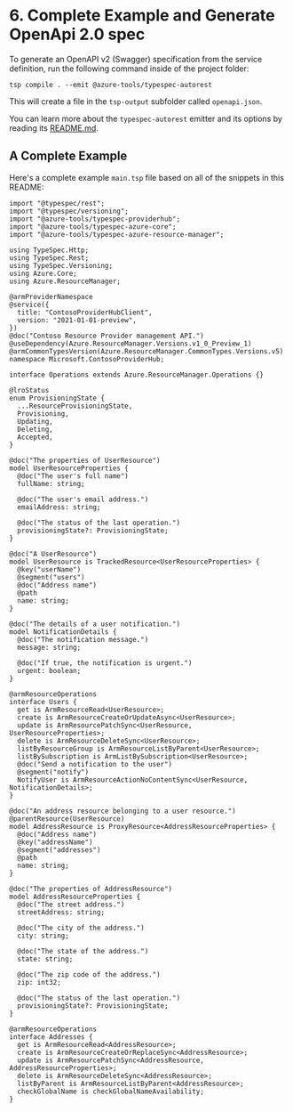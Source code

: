 # 6. Complete Example and Generate OpenApi 2.0 spec

To generate an OpenAPI v2 (Swagger) specification from the service definition, run the following command inside of the project folder:

```
tsp compile . --emit @azure-tools/typespec-autorest
```

This will create a file in the `tsp-output` subfolder called `openapi.json`.

You can learn more about the `typespec-autorest` emitter and its options by reading its [README.md](https://github.com/Azure/typespec-azure/blob/main/packages/typespec-autorest/README.md).

## A Complete Example

Here's a complete example `main.tsp` file based on all of the snippets in this README:

```typespec
import "@typespec/rest";
import "@typespec/versioning";
import "@azure-tools/typespec-providerhub";
import "@azure-tools/typespec-azure-core";
import "@azure-tools/typespec-azure-resource-manager";

using TypeSpec.Http;
using TypeSpec.Rest;
using TypeSpec.Versioning;
using Azure.Core;
using Azure.ResourceManager;

@armProviderNamespace
@service({
  title: "ContosoProviderHubClient",
  version: "2021-01-01-preview",
})
@doc("Contoso Resource Provider management API.")
@useDependency(Azure.ResourceManager.Versions.v1_0_Preview_1)
@armCommonTypesVersion(Azure.ResourceManager.CommonTypes.Versions.v5)
namespace Microsoft.ContosoProviderHub;

interface Operations extends Azure.ResourceManager.Operations {}

@lroStatus
enum ProvisioningState {
  ...ResourceProvisioningState,
  Provisioning,
  Updating,
  Deleting,
  Accepted,
}

@doc("The properties of UserResource")
model UserResourceProperties {
  @doc("The user's full name")
  fullName: string;

  @doc("The user's email address.")
  emailAddress: string;

  @doc("The status of the last operation.")
  provisioningState?: ProvisioningState;
}

@doc("A UserResource")
model UserResource is TrackedResource<UserResourceProperties> {
  @key("userName")
  @segment("users")
  @doc("Address name")
  @path
  name: string;
}

@doc("The details of a user notification.")
model NotificationDetails {
  @doc("The notification message.")
  message: string;

  @doc("If true, the notification is urgent.")
  urgent: boolean;
}

@armResourceOperations
interface Users {
  get is ArmResourceRead<UserResource>;
  create is ArmResourceCreateOrUpdateAsync<UserResource>;
  update is ArmResourcePatchSync<UserResource, UserResourceProperties>;
  delete is ArmResourceDeleteSync<UserResource>;
  listByResourceGroup is ArmResourceListByParent<UserResource>;
  listBySubscription is ArmListBySubscription<UserResource>;
  @doc("Send a notification to the user")
  @segment("notify")
  NotifyUser is ArmResourceActionNoContentSync<UserResource, NotificationDetails>;
}

@doc("An address resource belonging to a user resource.")
@parentResource(UserResource)
model AddressResource is ProxyResource<AddressResourceProperties> {
  @doc("Address name")
  @key("addressName")
  @segment("addresses")
  @path
  name: string;
}

@doc("The properties of AddressResource")
model AddressResourceProperties {
  @doc("The street address.")
  streetAddress: string;

  @doc("The city of the address.")
  city: string;

  @doc("The state of the address.")
  state: string;

  @doc("The zip code of the address.")
  zip: int32;

  @doc("The status of the last operation.")
  provisioningState?: ProvisioningState;
}

@armResourceOperations
interface Addresses {
  get is ArmResourceRead<AddressResource>;
  create is ArmResourceCreateOrReplaceSync<AddressResource>;
  update is ArmResourcePatchSync<AddressResource, AddressResourceProperties>;
  delete is ArmResourceDeleteSync<AddressResource>;
  listByParent is ArmResourceListByParent<AddressResource>;
  checkGlobalName is checkGlobalNameAvailability;
}
```

